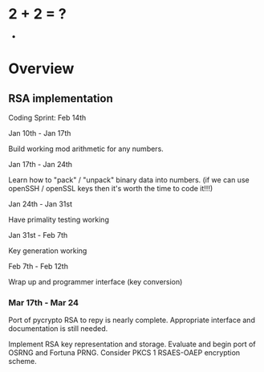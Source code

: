 # 2 + 2 = ?
 * 
# Overview


## RSA implementation


Coding Sprint: Feb 14th


Jan 10th - Jan 17th

Build working mod arithmetic for any numbers.

Jan 17th - Jan 24th

Learn how to "pack" / "unpack" binary data into numbers.   (if we can use openSSH / openSSL keys then it's worth the time to code it!!!)

Jan 24th - Jan 31st 

Have primality testing working

Jan 31st - Feb 7th 

Key generation working

Feb 7th - Feb 12th

Wrap up and programmer interface (key conversion)

### Mar 17th - Mar 24

Port of pycrypto RSA to repy is nearly complete. Appropriate interface and documentation is still needed.

Implement RSA key representation and storage.
Evaluate and begin port of OSRNG and Fortuna PRNG.
Consider PKCS 1 RSAES-OAEP encryption scheme.

